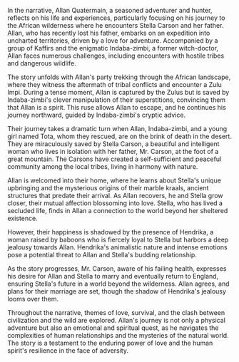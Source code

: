 In the narrative, Allan Quatermain, a seasoned adventurer and hunter, reflects on his life and experiences, particularly focusing on his journey to the African wilderness where he encounters Stella Carson and her father. Allan, who has recently lost his father, embarks on an expedition into uncharted territories, driven by a love for adventure. Accompanied by a group of Kaffirs and the enigmatic Indaba-zimbi, a former witch-doctor, Allan faces numerous challenges, including encounters with hostile tribes and dangerous wildlife.

The story unfolds with Allan's party trekking through the African landscape, where they witness the aftermath of tribal conflicts and encounter a Zulu Impi. During a tense moment, Allan is captured by the Zulus but is saved by Indaba-zimbi's clever manipulation of their superstitions, convincing them that Allan is a spirit. This ruse allows Allan to escape, and he continues his journey northward, guided by Indaba-zimbi's cryptic advice.

Their journey takes a dramatic turn when Allan, Indaba-zimbi, and a young girl named Tota, whom they rescued, are on the brink of death in the desert. They are miraculously saved by Stella Carson, a beautiful and intelligent woman who lives in isolation with her father, Mr. Carson, at the foot of a great mountain. The Carsons have created a self-sufficient and peaceful community among the local tribes, living in harmony with nature.

Allan is welcomed into their home, where he learns about Stella's unique upbringing and the mysterious origins of their marble kraals, ancient structures that predate their arrival. As Allan recovers, he and Stella grow closer, their mutual affection blossoming into love. Stella, who has lived a secluded life, finds in Allan a connection to the world beyond her sheltered existence.

However, their happiness is shadowed by the presence of Hendrika, a woman raised by baboons who is fiercely loyal to Stella but harbors a deep jealousy towards Allan. Hendrika's animalistic nature and intense emotions pose a potential threat to Allan and Stella's budding relationship.

As the story progresses, Mr. Carson, aware of his failing health, expresses his desire for Allan and Stella to marry and eventually return to England, ensuring Stella's future in a world beyond the wilderness. Allan agrees, and plans for their marriage are set, though the shadow of Hendrika's jealousy looms over them.

Throughout the narrative, themes of love, survival, and the clash between civilization and the wild are explored. Allan's journey is not only a physical adventure but also an emotional and spiritual quest, as he navigates the complexities of human relationships and the mysteries of the natural world. The story is a testament to the enduring power of love and the human spirit's resilience in the face of adversity.